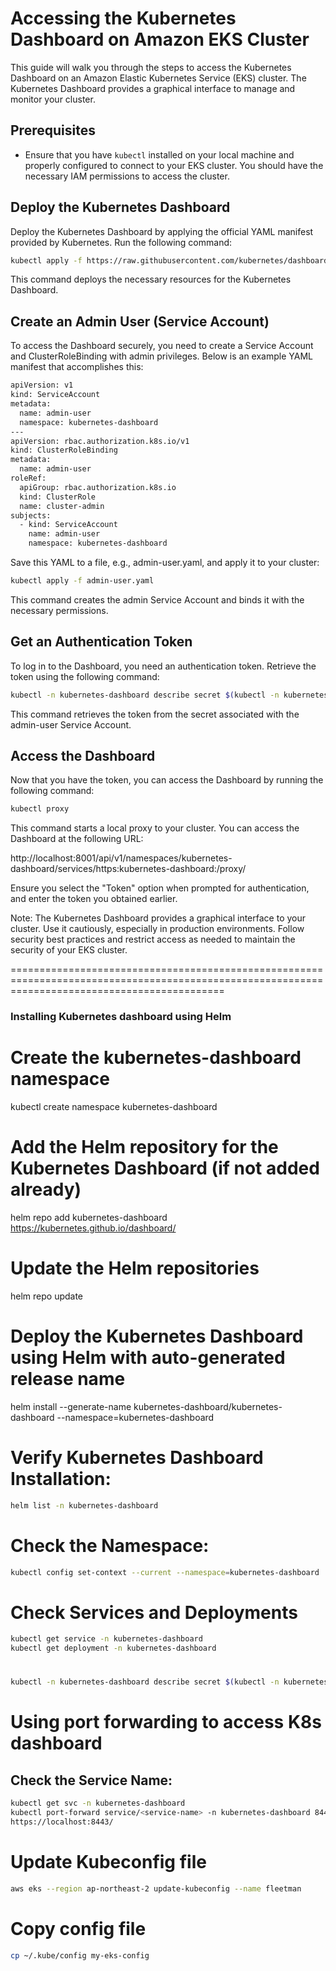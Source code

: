# Accessing the Kubernetes Dashboard on Amazon EKS Cluster

This guide will walk you through the steps to access the Kubernetes Dashboard on an Amazon Elastic Kubernetes Service (EKS) cluster. The Kubernetes Dashboard provides a graphical interface to manage and monitor your cluster.

## Prerequisites

- Ensure that you have `kubectl` installed on your local machine and properly configured to connect to your EKS cluster. You should have the necessary IAM permissions to access the cluster.

## Deploy the Kubernetes Dashboard

Deploy the Kubernetes Dashboard by applying the official YAML manifest provided by Kubernetes. Run the following command:

   ```bash
   kubectl apply -f https://raw.githubusercontent.com/kubernetes/dashboard/v2.4.0/aio/deploy/recommended.yaml
   ```
This command deploys the necessary resources for the Kubernetes Dashboard.

## Create an Admin User (Service Account)
To access the Dashboard securely, you need to create a Service Account and ClusterRoleBinding with admin privileges. Below is an example YAML manifest that accomplishes this:

```bash
apiVersion: v1
kind: ServiceAccount
metadata:
  name: admin-user
  namespace: kubernetes-dashboard
---
apiVersion: rbac.authorization.k8s.io/v1
kind: ClusterRoleBinding
metadata:
  name: admin-user
roleRef:
  apiGroup: rbac.authorization.k8s.io
  kind: ClusterRole
  name: cluster-admin
subjects:
  - kind: ServiceAccount
    name: admin-user
    namespace: kubernetes-dashboard
```
Save this YAML to a file, e.g., admin-user.yaml, and apply it to your cluster:

```bash
kubectl apply -f admin-user.yaml
```
This command creates the admin Service Account and binds it with the necessary permissions.

## Get an Authentication Token
To log in to the Dashboard, you need an authentication token. Retrieve the token using the following command:

```bash
kubectl -n kubernetes-dashboard describe secret $(kubectl -n kubernetes-dashboard get secret | grep admin-user | awk '{print $1}')
```
This command retrieves the token from the secret associated with the admin-user Service Account.

## Access the Dashboard
Now that you have the token, you can access the Dashboard by running the following command:

```bash
kubectl proxy
```

This command starts a local proxy to your cluster. You can access the Dashboard at the following URL:

http://localhost:8001/api/v1/namespaces/kubernetes-dashboard/services/https:kubernetes-dashboard:/proxy/

Ensure you select the "Token" option when prompted for authentication, and enter the token you obtained earlier.

Note: The Kubernetes Dashboard provides a graphical interface to your cluster. Use it cautiously, especially in production environments. Follow security best practices and restrict access as needed to maintain the security of your EKS cluster.

=================================================================================================================================================

### Installing Kubernetes dashboard using Helm
# Create the kubernetes-dashboard namespace
kubectl create namespace kubernetes-dashboard

# Add the Helm repository for the Kubernetes Dashboard (if not added already)
helm repo add kubernetes-dashboard https://kubernetes.github.io/dashboard/

# Update the Helm repositories
helm repo update

# Deploy the Kubernetes Dashboard using Helm with auto-generated release name
helm install --generate-name kubernetes-dashboard/kubernetes-dashboard --namespace=kubernetes-dashboard

# Verify Kubernetes Dashboard Installation:
```bash
helm list -n kubernetes-dashboard
```

# Check the Namespace:
```bash
kubectl config set-context --current --namespace=kubernetes-dashboard
```
# Check Services and Deployments
```bash
kubectl get service -n kubernetes-dashboard
kubectl get deployment -n kubernetes-dashboard

```

# 
```bash
kubectl -n kubernetes-dashboard describe secret $(kubectl -n kubernetes-dashboard get secret | grep admin-user | awk '{print $1}') | grep "csrf:"

```

# Using port forwarding to access K8s dashboard
## Check the Service Name:
```bash
kubectl get svc -n kubernetes-dashboard
kubectl port-forward service/<service-name> -n kubernetes-dashboard 8443:443
https://localhost:8443/
```
# Update Kubeconfig file
```bash
aws eks --region ap-northeast-2 update-kubeconfig --name fleetman
```
# Copy config file
```bash
cp ~/.kube/config my-eks-config
```
